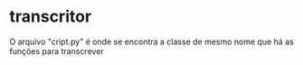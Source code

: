 # transcritor
O arquivo "cript.py" é onde se encontra a classe de mesmo nome que há as funções para transcrever
